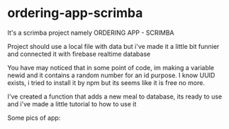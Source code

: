 # ordering-app-scrimba

It's a scrimba project namely ORDERING APP - SCRIMBA

Project should use a local file with data but i've made it a little bit funnier and connected it with firebase realtime database

You have may noticed that in some point of code, im making a variable newid and it contains a random number for an id purpose.
I know UUID exists, i tried to install it by npm but its seems like it is free no more.

I've created a function that adds a new meal to database, its ready to use and i've made a little tutorial to how to use it

Some pics of app:

